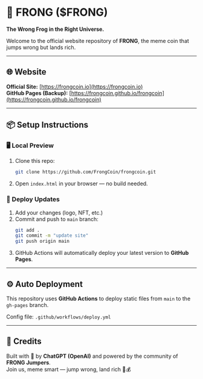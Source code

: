 # 🐸 FRONG ($FRONG)

**The Wrong Frog in the Right Universe.**

Welcome to the official website repository of **FRONG**, the meme coin that jumps wrong but lands rich.

---

## 🌐 Website
**Official Site:** [https://frongcoin.io](https://frongcoin.io)  
**GitHub Pages (Backup):** [https://frongcoin.github.io/frongcoin](https://frongcoin.github.io/frongcoin)

---

## 📦 Setup Instructions

### 🖥️ Local Preview
1. Clone this repo:
   ```bash
   git clone https://github.com/FrongCoin/frongcoin.git
   ```
2. Open `index.html` in your browser — no build needed.

### 🚀 Deploy Updates
1. Add your changes (logo, NFT, etc.)  
2. Commit and push to `main` branch:
   ```bash
   git add .
   git commit -m "update site"
   git push origin main
   ```
3. GitHub Actions will automatically deploy your latest version to **GitHub Pages**.

---

## ⚙️ Auto Deployment
This repository uses **GitHub Actions** to deploy static files from `main` to the `gh-pages` branch.

Config file: `.github/workflows/deploy.yml`

---

## 💚 Credits
Built with 🧠 by **ChatGPT (OpenAI)** and powered by the community of **FRONG Jumpers**.  
Join us, meme smart — jump wrong, land rich 🐸💰
